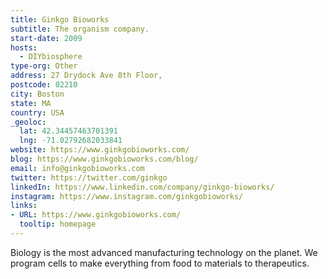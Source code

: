 ```yaml
---
title: Ginkgo Bioworks
subtitle: The organism company.
start-date: 2009
hosts:
  - DIYbiosphere
type-org: Other
address: 27 Drydock Ave 8th Floor,
postcode: 02210
city: Boston
state: MA
country: USA
_geoloc:
  lat: 42.34457463701391
  lng: -71.02792682033841
website: https://www.ginkgobioworks.com/
blog: https://www.ginkgobioworks.com/blog/
email: info@ginkgobioworks.com
twitter: https://twitter.com/ginkgo
linkedIn: https://www.linkedin.com/company/ginkgo-bioworks/
instagram: https://www.instagram.com/ginkgobioworks/
links:
- URL: https://www.ginkgobioworks.com/
  tooltip: homepage
---
```


Biology is the most advanced manufacturing technology on the planet. We program cells to make everything from food to materials to therapeutics.
